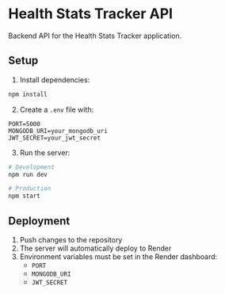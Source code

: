 # Health Stats Tracker API

Backend API for the Health Stats Tracker application.

## Setup

1. Install dependencies:
```bash
npm install
```

2. Create a `.env` file with:
```
PORT=5000
MONGODB_URI=your_mongodb_uri
JWT_SECRET=your_jwt_secret
```

3. Run the server:
```bash
# Development
npm run dev

# Production
npm start
```

## Deployment

1. Push changes to the repository
2. The server will automatically deploy to Render
3. Environment variables must be set in the Render dashboard:
   - `PORT`
   - `MONGODB_URI`
   - `JWT_SECRET`

